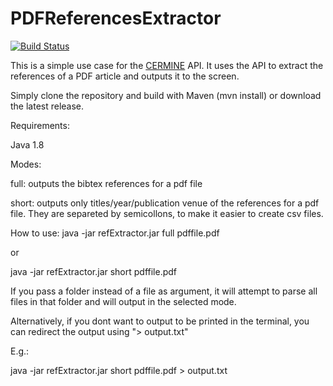 # PDFReferencesExtractor

[![Build Status](https://travis-ci.org/helenocampos/PDFReferencesExtractor.svg?branch=master)](https://travis-ci.org/helenocampos/PDFReferencesExtractor)

This is a simple use case for the [CERMINE](https://github.com/CeON/CERMINE) API. It uses the API to extract the references of a PDF article and outputs it to the screen.

Simply clone the repository and build with Maven (mvn install) or download the latest release.

Requirements:

Java 1.8


Modes:

full: outputs the bibtex references for a pdf file

short: outputs only titles/year/publication venue of the references for a pdf file. They are separeted by semicollons, to make it easier to create csv files.



How to use:
java -jar refExtractor.jar full pdffile.pdf

or

java -jar refExtractor.jar short pdffile.pdf


If you pass a folder instead of a file as argument, it will attempt to parse all files in that folder and will output in the selected mode.


Alternatively, if you dont want to output to be printed in the terminal, you can redirect the output using "> output.txt"


E.g.: 

java -jar refExtractor.jar short pdffile.pdf > output.txt
